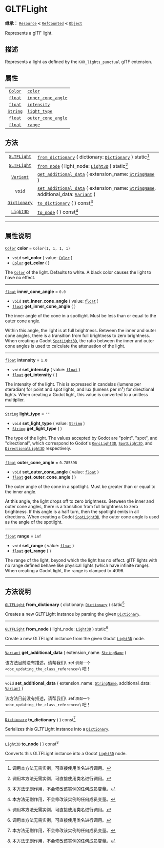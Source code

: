 <!-- ⚠ 请勿编辑本文件 ⚠ -->
<!-- 本文档使用脚本从 WeDot 引擎源码仓库生成。 -->
<!-- 生成脚本：https://github.com/WeDot-Engine/WeDot/tree/master/doc/tools/make_md.py； -->
<!-- 原文件：https://github.com/WeDot-Engine/WeDot/tree/master/modules/gltf/doc_classes/GLTFLight.xml。 -->

<div id="_class_gltflight"></div>

# GLTFLight

**继承：** [`Resource`](class_resource.md) **<** [`RefCounted`](class_refcounted.md) **<** [`Object`](class_object.md)

Represents a glTF light.

## 描述

Represents a light as defined by the `KHR_lights_punctual` glTF extension.

## 属性

|||
|:-:|:--|
| [`Color`](class_color.md)   | [`color`](class_gltflight.md#class_gltflight_property_color)                       | ``Color(1, 1, 1, 1)`` |
| [`float`](class_float.md)   | [`inner_cone_angle`](class_gltflight.md#class_gltflight_property_inner_cone_angle) | ``0.0``               |
| [`float`](class_float.md)   | [`intensity`](class_gltflight.md#class_gltflight_property_intensity)               | ``1.0``               |
| [`String`](class_string.md) | [`light_type`](class_gltflight.md#class_gltflight_property_light_type)             | ``""``                |
| [`float`](class_float.md)   | [`outer_cone_angle`](class_gltflight.md#class_gltflight_property_outer_cone_angle) | ``0.785398``          |
| [`float`](class_float.md)   | [`range`](class_gltflight.md#class_gltflight_property_range)                       | ``inf``               |

## 方法

|||
|:-:|:--|
| [`GLTFLight`](class_gltflight.md)   | [`from_dictionary`](class_gltflight.md#class_gltflight_method_from_dictionary) ( dictionary: [`Dictionary`](class_dictionary.md) ) static[^static]                                             |
| [`GLTFLight`](class_gltflight.md)   | [`from_node`](class_gltflight.md#class_gltflight_method_from_node) ( light_node: [`Light3D`](class_light3d.md) ) static[^static]                                                               |
| [`Variant`](class_variant.md)       | [`get_additional_data`](class_gltflight.md#class_gltflight_method_get_additional_data) ( extension_name: [`StringName`](class_stringname.md) )                                                 |
| `void`                              | [`set_additional_data`](class_gltflight.md#class_gltflight_method_set_additional_data) ( extension_name: [`StringName`](class_stringname.md), additional_data: [`Variant`](class_variant.md) ) |
| [`Dictionary`](class_dictionary.md) | [`to_dictionary`](class_gltflight.md#class_gltflight_method_to_dictionary) ( ) const[^const]                                                                                                   |
| [`Light3D`](class_light3d.md)       | [`to_node`](class_gltflight.md#class_gltflight_method_to_node) ( ) const[^const]                                                                                                               |

<!-- rst-class:: classref-section-separator -->

---

## 属性说明

<div id="_class_gltflight_property_color"></div>

[`Color`](class_color.md) **color** = ``Color(1, 1, 1, 1)`` <div id="class_gltflight_property_color"></div>

- `void` **set_color** ( value: [`Color`](class_color.md) )
- [`Color`](class_color.md) **get_color** ( )

The [`Color`](class_color.md) of the light. Defaults to white. A black color causes the light to have no effect.

<!-- rst-class:: classref-item-separator -->

---

<div id="_class_gltflight_property_inner_cone_angle"></div>

[`float`](class_float.md) **inner_cone_angle** = ``0.0`` <div id="class_gltflight_property_inner_cone_angle"></div>

- `void` **set_inner_cone_angle** ( value: [`float`](class_float.md) )
- [`float`](class_float.md) **get_inner_cone_angle** ( )

The inner angle of the cone in a spotlight. Must be less than or equal to the outer cone angle.

Within this angle, the light is at full brightness. Between the inner and outer cone angles, there is a transition from full brightness to zero brightness. When creating a Godot [`SpotLight3D`](class_spotlight3d.md), the ratio between the inner and outer cone angles is used to calculate the attenuation of the light.

<!-- rst-class:: classref-item-separator -->

---

<div id="_class_gltflight_property_intensity"></div>

[`float`](class_float.md) **intensity** = ``1.0`` <div id="class_gltflight_property_intensity"></div>

- `void` **set_intensity** ( value: [`float`](class_float.md) )
- [`float`](class_float.md) **get_intensity** ( )

The intensity of the light. This is expressed in candelas (lumens per steradian) for point and spot lights, and lux (lumens per m²) for directional lights. When creating a Godot light, this value is converted to a unitless multiplier.

<!-- rst-class:: classref-item-separator -->

---

<div id="_class_gltflight_property_light_type"></div>

[`String`](class_string.md) **light_type** = ``""`` <div id="class_gltflight_property_light_type"></div>

- `void` **set_light_type** ( value: [`String`](class_string.md) )
- [`String`](class_string.md) **get_light_type** ( )

The type of the light. The values accepted by Godot are "point", "spot", and "directional", which correspond to Godot's [`OmniLight3D`](class_omnilight3d.md), [`SpotLight3D`](class_spotlight3d.md), and [`DirectionalLight3D`](class_directionallight3d.md) respectively.

<!-- rst-class:: classref-item-separator -->

---

<div id="_class_gltflight_property_outer_cone_angle"></div>

[`float`](class_float.md) **outer_cone_angle** = ``0.785398`` <div id="class_gltflight_property_outer_cone_angle"></div>

- `void` **set_outer_cone_angle** ( value: [`float`](class_float.md) )
- [`float`](class_float.md) **get_outer_cone_angle** ( )

The outer angle of the cone in a spotlight. Must be greater than or equal to the inner angle.

At this angle, the light drops off to zero brightness. Between the inner and outer cone angles, there is a transition from full brightness to zero brightness. If this angle is a half turn, then the spotlight emits in all directions. When creating a Godot [`SpotLight3D`](class_spotlight3d.md), the outer cone angle is used as the angle of the spotlight.

<!-- rst-class:: classref-item-separator -->

---

<div id="_class_gltflight_property_range"></div>

[`float`](class_float.md) **range** = ``inf`` <div id="class_gltflight_property_range"></div>

- `void` **set_range** ( value: [`float`](class_float.md) )
- [`float`](class_float.md) **get_range** ( )

The range of the light, beyond which the light has no effect. glTF lights with no range defined behave like physical lights (which have infinite range). When creating a Godot light, the range is clamped to 4096.

<!-- rst-class:: classref-section-separator -->

---

## 方法说明

<div id="_class_gltflight_method_from_dictionary"></div>

[`GLTFLight`](class_gltflight.md) **from_dictionary** ( dictionary: [`Dictionary`](class_dictionary.md) ) static[^static]<div id="class_gltflight_method_from_dictionary"></div>

Creates a new GLTFLight instance by parsing the given [`Dictionary`](class_dictionary.md).

<!-- rst-class:: classref-item-separator -->

---

<div id="_class_gltflight_method_from_node"></div>

[`GLTFLight`](class_gltflight.md) **from_node** ( light_node: [`Light3D`](class_light3d.md) ) static[^static]<div id="class_gltflight_method_from_node"></div>

Create a new GLTFLight instance from the given Godot [`Light3D`](class_light3d.md) node.

<!-- rst-class:: classref-item-separator -->

---

<div id="_class_gltflight_method_get_additional_data"></div>

[`Variant`](class_variant.md) **get_additional_data** ( extension_name: [`StringName`](class_stringname.md) )<div id="class_gltflight_method_get_additional_data"></div>

该方法目前没有描述，请帮我们\ :ref:`贡献一个 <doc_updating_the_class_reference>`\ 吧！

<!-- rst-class:: classref-item-separator -->

---

<div id="_class_gltflight_method_set_additional_data"></div>

`void` **set_additional_data** ( extension_name: [`StringName`](class_stringname.md), additional_data: [`Variant`](class_variant.md) )<div id="class_gltflight_method_set_additional_data"></div>

该方法目前没有描述，请帮我们\ :ref:`贡献一个 <doc_updating_the_class_reference>`\ 吧！

<!-- rst-class:: classref-item-separator -->

---

<div id="_class_gltflight_method_to_dictionary"></div>

[`Dictionary`](class_dictionary.md) **to_dictionary** ( ) const[^const]<div id="class_gltflight_method_to_dictionary"></div>

Serializes this GLTFLight instance into a [`Dictionary`](class_dictionary.md).

<!-- rst-class:: classref-item-separator -->

---

<div id="_class_gltflight_method_to_node"></div>

[`Light3D`](class_light3d.md) **to_node** ( ) const[^const]<div id="class_gltflight_method_to_node"></div>

Converts this GLTFLight instance into a Godot [`Light3D`](class_light3d.md) node.

[^virtual]: 本方法通常需要用户覆盖才能生效。
[^const]: 本方法无副作用，不会修改该实例的任何成员变量。
[^vararg]: 本方法除了能接受在此处描述的参数外，还能够继续接受任意数量的参数。
[^constructor]: 本方法用于构造某个类型。
[^static]: 调用本方法无需实例，可直接使用类名进行调用。
[^operator]: 本方法描述的是使用本类型作为左操作数的有效运算符。
[^bitfield]: 这个值是由下列位标志构成位掩码的整数。
[^void]: 无返回值。
